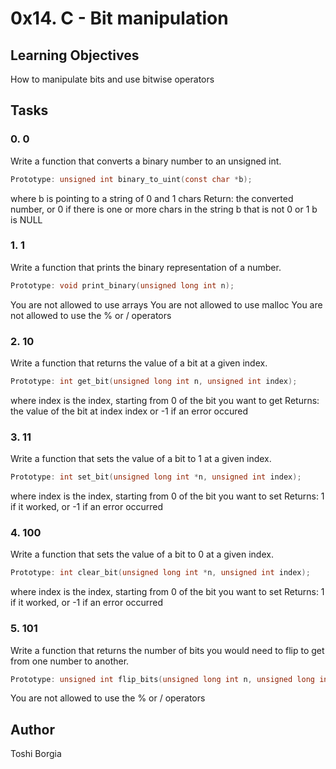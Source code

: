 # 0x14. C - Bit manipulation
## Learning Objectives
How to manipulate bits and use bitwise operators
## Tasks
### 0. 0
Write a function that converts a binary number to an unsigned int.
````c
Prototype: unsigned int binary_to_uint(const char *b);
````
where b is pointing to a string of 0 and 1 chars
Return: the converted number, or 0 if
there is one or more chars in the string b that is not 0 or 1
b is NULL
### 1. 1
Write a function that prints the binary representation of a number.
````c
Prototype: void print_binary(unsigned long int n);
````
You are not allowed to use arrays
You are not allowed to use malloc
You are not allowed to use the % or / operators
### 2. 10
Write a function that returns the value of a bit at a given index.
````c
Prototype: int get_bit(unsigned long int n, unsigned int index);
````
where index is the index, starting from 0 of the bit you want to get
Returns: the value of the bit at index index or -1 if an error occured
### 3. 11
Write a function that sets the value of a bit to 1 at a given index.
````c
Prototype: int set_bit(unsigned long int *n, unsigned int index);
````
where index is the index, starting from 0 of the bit you want to set
Returns: 1 if it worked, or -1 if an error occurred
### 4. 100
Write a function that sets the value of a bit to 0 at a given index.
````c
Prototype: int clear_bit(unsigned long int *n, unsigned int index);
````
where index is the index, starting from 0 of the bit you want to set
Returns: 1 if it worked, or -1 if an error occurred
### 5. 101
Write a function that returns the number of bits you would need to flip to get from one number to another.
````c
Prototype: unsigned int flip_bits(unsigned long int n, unsigned long int m);
````
You are not allowed to use the % or / operators

## Author
Toshi Borgia
